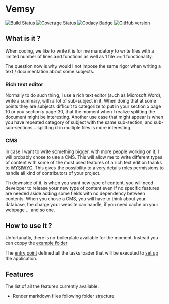 # Vemsy

[![Build Status](https://travis-ci.org/jadok/vemsy.svg?branch=master)](https://travis-ci.org/jadok/vemsy)
[![Coverage Status](https://coveralls.io/repos/github/jadok/vemsy/badge.svg?branch=master)](https://coveralls.io/github/jadok/vemsy?branch=master)
[![Codacy Badge](https://api.codacy.com/project/badge/Grade/5798bfd75f7b46a292f52a205ede14c3)](https://app.codacy.com/app/quentin.jadeau/vemsy?utm_source=github.com&utm_medium=referral&utm_content=jadok/vemsy&utm_campaign=Badge_Grade_Dashboard)
[![GitHub version](https://badge.fury.io/gh/jadok%2Fvemsy.svg)](https://badge.fury.io/gh/jadok%2Fvemsy)

## What is it ?

When coding, we like to write it is for me mandatory to write files with a limited number of lines and functions as well as 1 file >= 1 functionality.

The question now is why would I not impose the same rigor when writing a text / documentation about some subjects.

### Rich text editor

Normally to do such thing, I use a rich text editor (such as Microsoft Word), write a summary, with a lot of sub-subject in it. When doing that at some points they are subjects difficult to categorize to put in your section _x_ page 10 or you section _y_ page 30, that the moment when I realize splitting the document might be interesting.
Another use case that might appear is when you have repeated category of subject with the same sub-section, and sub-sub-sections... splitting it in multiple files is more interesting.

### CMS

In case I want to write something bigger, with more people working on it, I will probably chose to use a CMS.
This will allow me to write different types of content with some of the most used features of a rich text edition thanks to [WYSIWYG](https://en.wikipedia.org/wiki/WYSIWYG).
This gives the possibility to a very details roles permissions to handle all kind of contributors of your project.

Th downside of it, is when you want new type of content, you will need developer to release your new type of content even if no specific features are needed aside adding some fields with no dependency between contents.
When you chose a CMS, you will have to think about your database, the charge your website can handle, if you need cache on your webpage ... and so one.

## How to use it ?

Unfortunatly, there is no boilerplate available for the moment.
Instead you can coppy the [example folder](./package/vemsy/example/)

The [entry point](./package/vemsy/example/app/index.js) defined all the tasks loader that will be executed to [set up](https://github.com/jadok/middleware-setup) the application.

## Features

The list of all the features currently available:

- Render markdown files following folder structure

